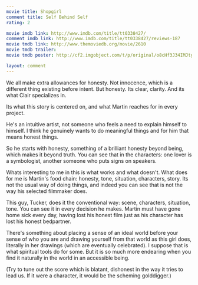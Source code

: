 ```yaml
---
movie title: Shopgirl
comment title: Self Behind Self
rating: 2

movie imdb link: http://www.imdb.com/title/tt0338427/
comment imdb link: http://www.imdb.com/title/tt0338427/reviews-187
movie tmdb link: http://www.themoviedb.org/movie/2610
movie tmdb trailer: 
movie tmdb poster: http://cf2.imgobject.com/t/p/original/o8cHf3J34IMJtg6XdX9wSkjvw39.jpg

layout: comment
---
```


We all make extra allowances for honesty. Not innocence, which is a different thing existing before intent. But honesty. Its clear, clarity. And its what Clair specializes in.

Its what this story is centered on, and what Martin reaches for in every project.

He's an intuitive artist, not someone who feels a need to explain himself to himself. I think he genuinely wants to do meaningful things and for him that means honest things. 

So he starts with honesty, something of a brilliant honesty beyond being, which makes it beyond truth. You can see that in the characters: one lover is a symbologist, another someone who puts signs on speakers.

Whats interesting to me in this is what works and what doesn't. What does for me is Martin's food chain: honesty, tone, situation, characters, story. Its not the usual way of doing things, and indeed you can see that is not the way his selected filmmaker does.

This guy, Tucker, does it the conventional way: scene, characters, situation, tone. You can see it in every decision he makes. Martin must have gone home sick every day, having lost his honest film just as his character has lost his honest bedpartner.

There's something about placing a sense of an ideal world before your sense of who you are and drawing yourself from that world as this girl does, literally in her drawings (which are eventually celebrated). I suppose that is what spiritual tools do for some. But it is so much more endearing when you find it naturally in the world in an accessible being.

(Try to tune out the score which is blatant, dishonest in the way it tries to lead us. If it were a character, it would be the scheming golddigger.)